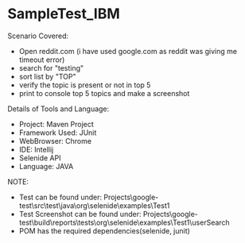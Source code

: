 # SampleTest_IBM

Scenario Covered:
- Open reddit.com (i have used google.com as reddit was giving me timeout error)
- search for "testing"
- sort list by "TOP"
- verify the topic is present or not in top 5
- print to console top 5 topics and make a screenshot

Details of Tools and Language:
- Project: Maven Project
- Framework Used: JUnit
- WebBrowser: Chrome
- IDE: Intellij 
- Selenide API
- Language: JAVA 

NOTE:
- Test can be found under: Projects\google-test\src\test\java\org\selenide\examples\Test1
- Test Screenshot can be found under: Projects\google-test\build\reports\tests\org\selenide\examples\Test1\userSearch
- POM has the required dependencies(selenide, junit)
